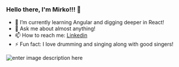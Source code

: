 ### Hello there, I'm Mirko!!! 👋

- 🌱 I’m currently learning Angular and digging deeper in React!
- 💬 Ask me about almost anything!
- 📫 How to reach me: [Linkedin](https://www.linkedin.com/in/mirko-pralica-a4bbb8194)
- ⚡ Fun fact: I love drumming and singing along with good singers!


![enter image description here](https://github-readme-stats.vercel.app/api?username=mirkopralica&&show_icons=true&title_color=ffd166&icon_color=ffd166&text_color=ef476f&bg_color=073b4c)
